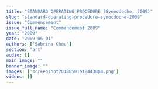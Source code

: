 ```yaml
---
title: "STANDARD OPERATING PROCEDURE (Synecdoche, 2009)"
slug: "standard-operating-procedure-synecdoche-2009"
issue: "Commencement"
issue_full_name: "Commencement 2009"
year: "2009"
date: "2009-06-01"
authors: ['Sabrina Chou']
section: "art"
audio: []
main_image: ""
banner_image: ""
images: ['screenshot20180501at84438pm.png']
videos: []
---
```


